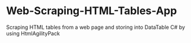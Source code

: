 # Web-Scraping-HTML-Tables-App
Scraping HTML tables from a web page and storing into DataTable C# by using HtmlAgilityPack
